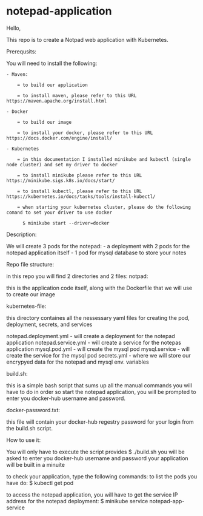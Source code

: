 # notepad-application

Hello,

This repo is to create a Notpad web application with Kubernetes.

Prerequsits:

You will need to install the following:

    - Maven:
    
        = to build our application
        
        = to install maven, please refer to this URL https://maven.apache.org/install.html
        
    - Docker
    
        = to build our image
        
        = to install your docker, please refer to this URL https://docs.docker.com/engine/install/
        
    - Kubernetes
    
        = in this documentation I installed minikube and kubectl (single node cluster) and set my driver to docker
        
        = to install minikube please refer to this URL https://minikube.sigs.k8s.io/docs/start/
        
        = to install kubectl, please refer to this URL https://kubernetes.io/docs/tasks/tools/install-kubectl/
        
        = when starting your kubernetes cluster, please do the following comand to set your driver to use docker
        
          $ minikube start --driver=docker
          

Description:

We will create 3 pods for the notepad:
    - a deployment with 2 pods for the notepad application itself
    - 1 pod for mysql database to store your notes


Repo file structure:

in this repo you will find 2 directories and 2 files:
notpad:

this is the application code itself, along with the Dockerfile that we will use to create our image

kubernetes-file:

this directory containes all the nessessary yaml files for creating the pod, deployment, secrets, and services

notepad.deployment.yml - will create a deployment for the notepad application
notepad.service.yml - will create a service for the notepas application
mysql.pod.yml - will create the mysql pod
mysql.service - will create the service for the mysql pod
secrets.yml - where we will store our encrypyed data for the notepad and mysql env. variables

build.sh:

this is a simple bash script that sums up all the manual commands you will have to do in order so start the notepad application, you will be prompted to enter you docker-hub username and password.

docker-password.txt:

this file will contain your docker-hub regestry password for your login from the build.sh script.

How to use it:

You will only have to execute the script provides
$ ./build.sh
you will be asked to enter you docker-hub username and password
your application will be built in a minuite


to check your application, type the following commands:
to list the pods you have do:
$ kubectl get pod


to access the notepad application, you will have to get the service IP address for the notepad deployment:
$ minikube service notepad-app-service
